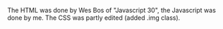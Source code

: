 The HTML was done by Wes Bos of "Javascript 30", the Javascript was done by me.
The CSS was partly edited (added .img class).